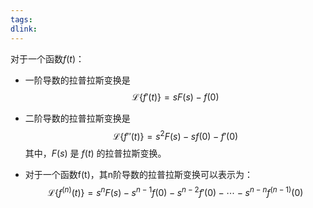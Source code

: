 ```yaml
---
tags: 
dlink:
---
```

对于一个函数$f(t)$：

- 一阶导数的拉普拉斯变换是 $$\mathcal{L}\{f′(t)\}=sF(s)−f(0)$$
- 二阶导数的拉普拉斯变换是 $$\mathcal{L}\{f′′(t)\}=s^2F(s)−sf(0)−f′(0)$$
其中，$F(s)$ 是 $f(t)$ 的拉普拉斯变换。


- 对于一个函数f(t)，其n阶导数的拉普拉斯变换可以表示为：
$$\mathcal{L}\{f^{(n)}(t)\}=s^nF(s)−s^{n−1}f(0)−s^{n−2}f′(0)−⋯−s^{n-n}f^{(n−1)}(0)$$